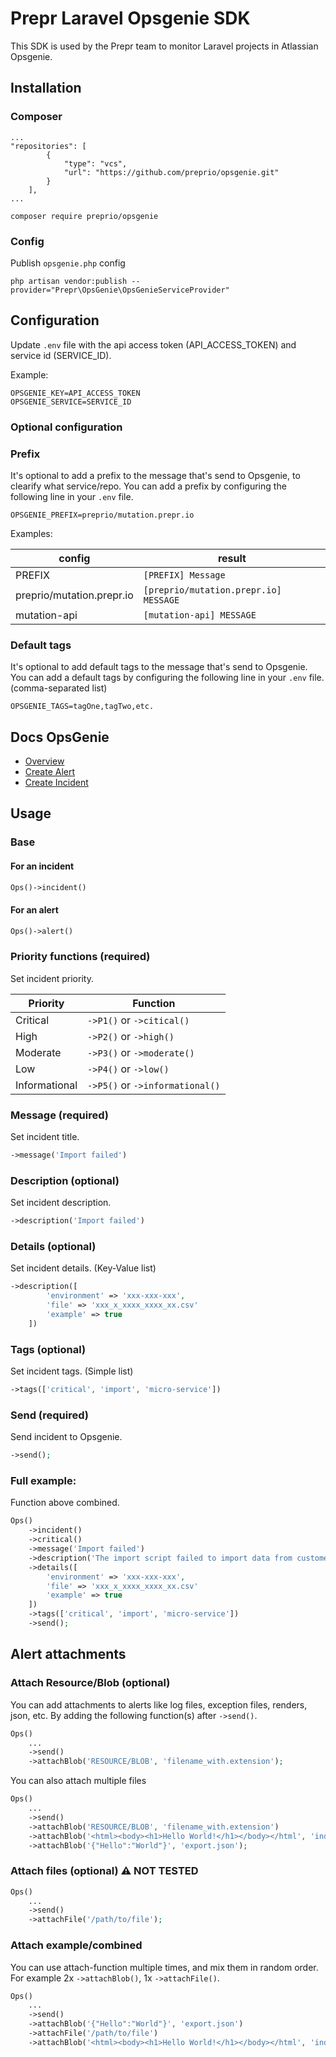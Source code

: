 # Prepr Laravel Opsgenie SDK

This SDK is used by the Prepr team to monitor Laravel projects in Atlassian Opsgenie.

## Installation

### Composer
```
...
"repositories": [
        {
            "type": "vcs",
            "url": "https://github.com/preprio/opsgenie.git"
        }
    ],
...
```
```
composer require preprio/opsgenie
```
### Config
Publish `opsgenie.php` config
```
php artisan vendor:publish --provider="Prepr\OpsGenie\OpsGenieServiceProvider"
```

## Configuration

Update `.env` file with the api access token (API_ACCESS_TOKEN) and service id (SERVICE_ID).

Example:

```
OPSGENIE_KEY=API_ACCESS_TOKEN
OPSGENIE_SERVICE=SERVICE_ID
```

### Optional configuration

### Prefix
It's optional to add a prefix to the message that's send to Opsgenie, to clearify what service/repo. You can add a prefix by configuring the following line in your `.env` file.
```
OPSGENIE_PREFIX=preprio/mutation.prepr.io
```

Examples: 

| config                    | result                                |
|---------------------------|---------------------------------------|
| PREFIX                    | `[PREFIX] Message`                    |
| preprio/mutation.prepr.io | `[preprio/mutation.prepr.io] MESSAGE` |
| mutation-api              | `[mutation-api] MESSAGE`              |

### Default tags
It's optional to add default tags to the message that's send to Opsgenie. You can add a default tags by configuring the following line in your `.env` file. (comma-separated list)
```
OPSGENIE_TAGS=tagOne,tagTwo,etc.
```

## Docs OpsGenie

- [Overview](https://docs.opsgenie.com/docs/api-overview)
- [Create Alert](https://docs.opsgenie.com/docs/alert-api#create-alert)
- [Create Incident](https://docs.opsgenie.com/docs/incident-api#create-incident)

## Usage

### Base

#### For an incident
```php
Ops()->incident()
```

#### For an alert
```php
Ops()->alert()
```

### Priority functions (required)

Set incident priority.

|Priority|Function|
|---|---|
|Critical| `->P1()` or `->citical()`|
|High| `->P2()` or `->high()`|
|Moderate| `->P3()` or `->moderate()`|
|Low| `->P4()` or `->low()`|
|Informational| `->P5()` or `->informational()`|

### Message (required)

Set incident title.

```php
->message('Import failed')
```

### Description (optional)

Set incident description.

```php
->description('Import failed')
```

### Details (optional)

Set incident details. (Key-Value list)

```php
->description([
        'environment' => 'xxx-xxx-xxx',
        'file' => 'xxx_x_xxxx_xxxx_xx.csv'
        'example' => true
    ])
```

### Tags (optional)

Set incident tags. (Simple list)

```php
->tags(['critical', 'import', 'micro-service'])
```

### Send (required)

Send incident to Opsgenie.

```php
->send();
```

### Full example:

Function above combined.

```php
Ops()
    ->incident()
    ->critical()
    ->message('Import failed')
    ->description('The import script failed to import data from customer X.')
    ->details([
        'environment' => 'xxx-xxx-xxx',
        'file' => 'xxx_x_xxxx_xxxx_xx.csv'
        'example' => true
    ])
    ->tags(['critical', 'import', 'micro-service'])
    ->send();
```


## Alert attachments


### Attach Resource/Blob (optional)
You can add attachments to alerts like log files, exception files, renders, json, etc. 
By adding the following function(s) after `->send()`.


```php
Ops()
    ...
    ->send()
    ->attachBlob('RESOURCE/BLOB', 'filename_with.extension');
```

You can also attach multiple files
```php
Ops()
    ...
    ->send()
    ->attachBlob('RESOURCE/BLOB', 'filename_with.extension')
    ->attachBlob('<html><body><h1>Hello World!</h1></body></html', 'index.html');
    ->attachBlob('{"Hello":"World"}', 'export.json');
```

### Attach files (optional) ⚠️ NOT TESTED
```php
Ops()
    ...
    ->send()
    ->attachFile('/path/to/file');
```

### Attach example/combined
You can use attach-function multiple times, and mix them in random order.
For example 2x `->attachBlob()`, 1x `->attachFile()`.
```php
Ops()
    ...
    ->send()
    ->attachBlob('{"Hello":"World"}', 'export.json')
    ->attachFile('/path/to/file')
    ->attachBlob('<html><body><h1>Hello World!</h1></body></html', 'index.html');
```
